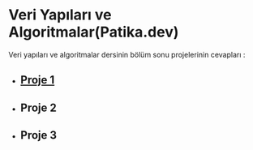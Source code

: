 # Veri Yapıları ve Algoritmalar(Patika.dev)
Veri yapıları ve algoritmalar dersinin bölüm sonu projelerinin cevapları :

* ## [Proje 1](https://github.com/ezgiozbudak/Veri_Yapilari_ve_Algoritmalar/blob/main/proje1)
* ## Proje 2
* ## Proje 3
